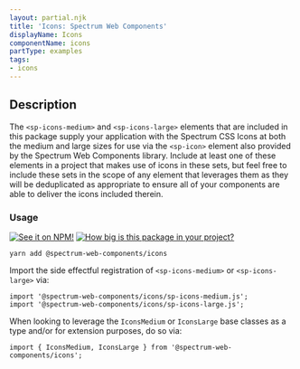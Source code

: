 ```yaml
---
layout: partial.njk
title: 'Icons: Spectrum Web Components'
displayName: Icons
componentName: icons
partType: examples
tags:
- icons
---
```

## Description

The `<sp-icons-medium>` and `<sp-icons-large>` elements that are included in this package supply your application with the Spectrum CSS Icons at both the medium and large sizes for use via the `<sp-icon>` element also provided by the Spectrum Web Components library. Include at least one of these elements in a project that makes use of icons in these sets, but feel free to include these sets in the scope of any element that leverages them as they will be deduplicated as appropriate to ensure all of your components are able to deliver the icons included therein.

### Usage

[![See it on NPM!](https://img.shields.io/npm/v/@spectrum-web-components/icons?style=for-the-badge)](https://www.npmjs.com/package/@spectrum-web-components/icons)
[![How big is this package in your project?](https://img.shields.io/bundlephobia/minzip/@spectrum-web-components/icons?style=for-the-badge)](https://bundlephobia.com/result?p=@spectrum-web-components/icons)

```
yarn add @spectrum-web-components/icons
```

Import the side effectful registration of `<sp-icons-medium>` or `<sp-icons-large>` via:

```
import '@spectrum-web-components/icons/sp-icons-medium.js';
import '@spectrum-web-components/icons/sp-icons-large.js';
```

When looking to leverage the `IconsMedium` or `IconsLarge` base classes as a type and/or for extension purposes, do so via:

```
import { IconsMedium, IconsLarge } from '@spectrum-web-components/icons';
```
